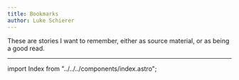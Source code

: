 ```yaml
---
title: Bookmarks
author: Luke Schierer
---
```


<p>
  These are stories I want to remember, either as source material, or as being a
  good read.
</p>
<hr />

import Index from "../../../components/index.astro";

<Index />
